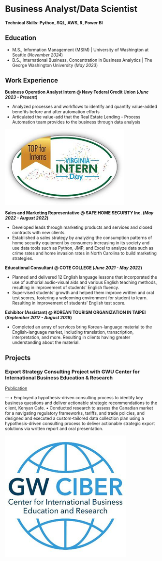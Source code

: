 # Business Analyst/Data Scientist

#### Technical Skills: Python, SQL, AWS, R, Power BI

## Education							       		
- M.S., Information Management (MSIM)	| University of Washington at Seattle (_November 2024_)	 			        		
- B.S., International Business, Concentration in Business Analytics | The George Washington University (_May 2023_)

## Work Experience
**Business Operation Analyst Intern @ Navy Federal Credit Union (_June 2023 - Present_)**
- Analyzed processes and workflows to identify and quantify value-added benefits before and after automation efforts
- Articulated the value-add that the Real Estate Lending - Process Automation team provides to the business through data analysis

![Intern](/assets/img/Intern.jpeg)

**Sales and Marketing Representative @ SAFE HOME SECURITY Inc. (_May 2022 - August 2022_)**
- Developed leads through marketing products and services and closed contracts with new clients.
- Established a sales strategy by analyzing the consumption patterns of home security equipment by consumers increasing in its society and use data tools such as Python, JMP, and Excel to analyze data such as crime rates and home invasion rates in North Carolina to build marketing strategies.

**Educational Consultant @ COTE COLLEGE (_June 2021 - May 2022_)**
- Planned and delivered 12 English language lessons that incorporated the use of authorial audio-visual aids and various English teaching methods, resulting in improvement of students’ English fluency.
- Supervised students’ growth and helped them improve written and oral test scores, fostering a welcoming environment for student to learn. Resulting in improvement of students’ English test score.

**Exhibitor (Assistant) @ KOREAN TOURISM ORGANIZATION IN TAIPEI (_September 2017 - August 2018_)**
- Completed an array of services bring Korean-language material to the English-language market, including translation, transcription, interpretation, and more. Resulting in clients having greater understanding about the material.
  
## Projects
### Export Strategy Consulting Project with GWU Center for International Business Education & Research
[Publication](https://www.canva.com/design/DAFf0654NE4/JJirpirMMVMsD8okEpkG0g/edit)

--
• Employed a hypothesis-driven consulting process to identify key business questions and deliver actionable strategic recommendations to the client, Kenyan Cafe. 
• Conducted research to assess the Canadian market for a navigating regulatory frameworks, tariffs, and trade policies, and designed and executed a custom-tailored data collection plan using a hypothesis-driven consulting process to deliver actionable strategic export solutions via written report and oral presentation.

![GWCiber](/assets/img/GWCiber.jpeg)
